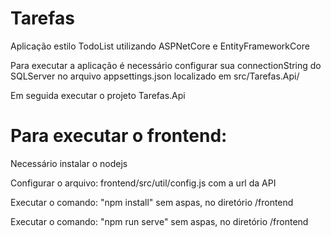 # Tarefas
Aplicação estilo TodoList utilizando ASPNetCore e EntityFrameworkCore

Para executar a aplicação é necessário configurar sua connectionString do SQLServer no arquivo appsettings.json localizado em src/Tarefas.Api/

Em seguida executar o projeto Tarefas.Api


# Para executar o frontend:

Necessário instalar o nodejs

Configurar o arquivo: frontend/src/util/config.js com a url da API

Executar o comando: "npm install"  sem aspas, no diretório /frontend

Executar o comando: "npm run serve"  sem aspas, no diretório /frontend
